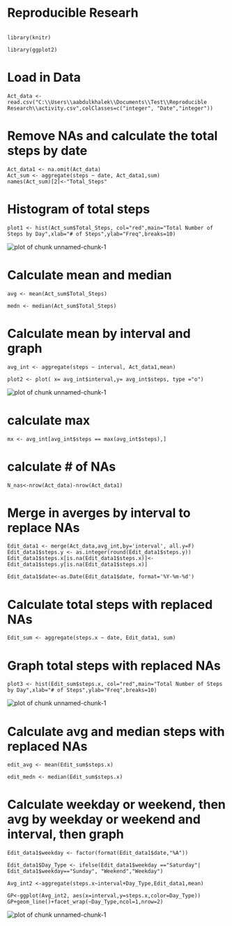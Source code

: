 # Reproducible Researh

```echo=TRUE

library(knitr)

library(ggplot2)
```

# Load in Data
```echo=TRUE
Act_data <- read.csv("C:\\Users\\aabdulkhalek\\Documents\\Test\\Reproducible Research\\activity.csv",colClasses=c("integer", "Date","integer"))
```

# Remove NAs and calculate the total steps by date
```echo=TRUE
Act_data1 <- na.omit(Act_data)
Act_sum <- aggregate(steps ~ date, Act_data1,sum)
names(Act_sum)[2]<-"Total_Steps"
```

# Histogram of total steps
```echo=TRUE
plot1 <- hist(Act_sum$Total_Steps, col="red",main="Total Number of Steps by Day",xlab="# of Steps",ylab="Freq",breaks=10)
```
![plot of chunk unnamed-chunk-1](plot1.png) 
# Calculate mean and median
```echo=TRUE
avg <- mean(Act_sum$Total_Steps)

medn <- median(Act_sum$Total_Steps)
```

# Calculate mean by interval and graph
```echo=TRUE
avg_int <- aggregate(steps ~ interval, Act_data1,mean)

plot2 <- plot( x= avg_int$interval,y= avg_int$steps, type ="o")
```
![plot of chunk unnamed-chunk-1](plot2.png) 
# calculate max
```echo=TRUE
mx <- avg_int[avg_int$steps == max(avg_int$steps),]
```

# calculate # of NAs
```echo=TRUE
N_nas<-nrow(Act_data)-nrow(Act_data1)
```

# Merge in averges by interval to replace NAs
```echo=TRUE
Edit_data1 <- merge(Act_data,avg_int,by='interval', all.y=F)
Edit_data1$steps.y <- as.integer(round(Edit_data1$steps.y))
Edit_data1$steps.x[is.na(Edit_data1$steps.x)]<-Edit_data1$steps.y[is.na(Edit_data1$steps.x)]

Edit_data1$date<-as.Date(Edit_data1$date, format='%Y-%m-%d')
```

# Calculate total steps with replaced NAs
```echo=TRUE
Edit_sum <- aggregate(steps.x ~ date, Edit_data1, sum)
```

# Graph total steps with replaced NAs
```echo=TRUE
plot3 <- hist(Edit_sum$steps.x, col="red",main="Total Number of Steps by Day",xlab="# of Steps",ylab="Freq",breaks=10)
```
![plot of chunk unnamed-chunk-1](plot3.png) 
# Calculate avg and median steps with replaced NAs
```echo=TRUE
edit_avg <- mean(Edit_sum$steps.x)

edit_medn <- median(Edit_sum$steps.x)
```

# Calculate weekday or weekend, then avg by weekday or weekend and interval, then graph
```echo=TRUE
Edit_data1$weekday <- factor(format(Edit_data1$date,"%A"))

Edit_data1$Day_Type <- ifelse(Edit_data1$weekday =="Saturday"| Edit_data1$weekday=="Sunday", "Weekend","Weekday")

Avg_int2 <-aggregate(steps.x~interval+Day_Type,Edit_data1,mean)

GP<-ggplot(Avg_int2, aes(x=interval,y=steps.x,color=Day_Type))
GP+geom_line()+facet_wrap(~Day_Type,ncol=1,nrow=2)
```
![plot of chunk unnamed-chunk-1](plot4.png) 







                
                